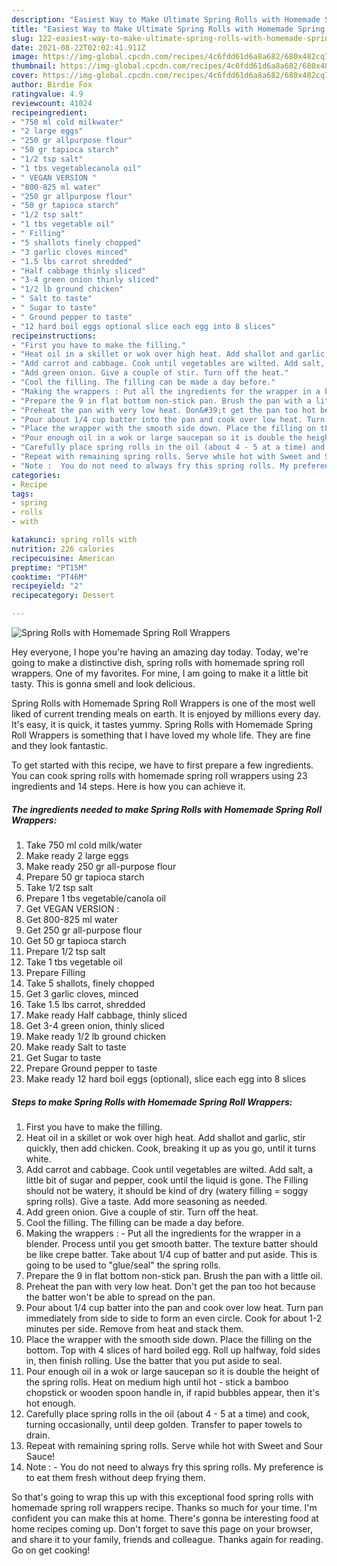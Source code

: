 ```yaml
---
description: "Easiest Way to Make Ultimate Spring Rolls with Homemade Spring Roll Wrappers"
title: "Easiest Way to Make Ultimate Spring Rolls with Homemade Spring Roll Wrappers"
slug: 122-easiest-way-to-make-ultimate-spring-rolls-with-homemade-spring-roll-wrappers
date: 2021-08-22T02:02:41.911Z
image: https://img-global.cpcdn.com/recipes/4c6fdd61d6a8a682/680x482cq70/spring-rolls-with-homemade-spring-roll-wrappers-recipe-main-photo.jpg
thumbnail: https://img-global.cpcdn.com/recipes/4c6fdd61d6a8a682/680x482cq70/spring-rolls-with-homemade-spring-roll-wrappers-recipe-main-photo.jpg
cover: https://img-global.cpcdn.com/recipes/4c6fdd61d6a8a682/680x482cq70/spring-rolls-with-homemade-spring-roll-wrappers-recipe-main-photo.jpg
author: Birdie Fox
ratingvalue: 4.9
reviewcount: 41024
recipeingredient:
- "750 ml cold milkwater"
- "2 large eggs"
- "250 gr allpurpose flour"
- "50 gr tapioca starch"
- "1/2 tsp salt"
- "1 tbs vegetablecanola oil"
- " VEGAN VERSION "
- "800-825 ml water"
- "250 gr allpurpose flour"
- "50 gr tapioca starch"
- "1/2 tsp salt"
- "1 tbs vegetable oil"
- " Filling"
- "5 shallots finely chopped"
- "3 garlic cloves minced"
- "1.5 lbs carrot shredded"
- "Half cabbage thinly sliced"
- "3-4 green onion thinly sliced"
- "1/2 lb ground chicken"
- " Salt to taste"
- " Sugar to taste"
- " Ground pepper to taste"
- "12 hard boil eggs optional slice each egg into 8 slices"
recipeinstructions:
- "First you have to make the filling."
- "Heat oil in a skillet or wok over high heat. Add shallot and garlic, stir quickly, then add chicken. Cook, breaking it up as you go, until it turns white."
- "Add carrot and cabbage. Cook until vegetables are wilted. Add salt, a little bit of sugar and pepper, cook until the liquid is gone. The Filling should not be watery, it should be kind of dry (watery filling = soggy spring rolls). Give a taste. Add more seasoning as needed."
- "Add green onion. Give a couple of stir. Turn off the heat."
- "Cool the filling. The filling can be made a day before."
- "Making the wrappers : Put all the ingredients for the wrapper in a blender. Process until you get smooth batter. The texture batter should be like crepe batter. Take about 1/4 cup of batter and put aside. This is going to be used to &#34;glue/seal&#34; the spring rolls."
- "Prepare the 9 in flat bottom non-stick pan. Brush the pan with a little oil."
- "Preheat the pan with very low heat. Don&#39;t get the pan too hot because the batter won&#39;t be able to spread on the pan."
- "Pour about 1/4 cup batter into the pan and cook over low heat. Turn pan immediately from side to side to form an even circle. Cook for about 1-2 minutes per side. Remove from heat and stack them."
- "Place the wrapper with the smooth side down. Place the filling on the bottom. Top with 4 slices of hard boiled egg. Roll up halfway, fold sides in, then finish rolling. Use the batter that you put aside to seal."
- "Pour enough oil in a wok or large saucepan so it is double the height of the spring rolls. Heat on medium high until hot - stick a bamboo chopstick or wooden spoon handle in, if rapid bubbles appear, then it&#39;s hot enough."
- "Carefully place spring rolls in the oil (about 4 - 5 at a time) and cook, turning occasionally, until deep golden. Transfer to paper towels to drain."
- "Repeat with remaining spring rolls. Serve while hot with Sweet and Sour Sauce!"
- "Note :  You do not need to always fry this spring rolls. My preference is to eat them fresh without deep frying them."
categories:
- Recipe
tags:
- spring
- rolls
- with

katakunci: spring rolls with 
nutrition: 226 calories
recipecuisine: American
preptime: "PT15M"
cooktime: "PT46M"
recipeyield: "2"
recipecategory: Dessert

---
```



![Spring Rolls with Homemade Spring Roll Wrappers](https://img-global.cpcdn.com/recipes/4c6fdd61d6a8a682/680x482cq70/spring-rolls-with-homemade-spring-roll-wrappers-recipe-main-photo.jpg)

Hey everyone, I hope you're having an amazing day today. Today, we're going to make a distinctive dish, spring rolls with homemade spring roll wrappers. One of my favorites. For mine, I am going to make it a little bit tasty. This is gonna smell and look delicious.



Spring Rolls with Homemade Spring Roll Wrappers is one of the most well liked of current trending meals on earth. It is enjoyed by millions every day. It's easy, it is quick, it tastes yummy. Spring Rolls with Homemade Spring Roll Wrappers is something that I have loved my whole life. They are fine and they look fantastic.


To get started with this recipe, we have to first prepare a few ingredients. You can cook spring rolls with homemade spring roll wrappers using 23 ingredients and 14 steps. Here is how you can achieve it.

<!--inarticleads1-->

##### The ingredients needed to make Spring Rolls with Homemade Spring Roll Wrappers:

1. Take 750 ml cold milk/water
1. Make ready 2 large eggs
1. Make ready 250 gr all-purpose flour
1. Prepare 50 gr tapioca starch
1. Take 1/2 tsp salt
1. Prepare 1 tbs vegetable/canola oil
1. Get  VEGAN VERSION :
1. Get 800-825 ml water
1. Get 250 gr all-purpose flour
1. Get 50 gr tapioca starch
1. Prepare 1/2 tsp salt
1. Take 1 tbs vegetable oil
1. Prepare  Filling
1. Take 5 shallots, finely chopped
1. Get 3 garlic cloves, minced
1. Take 1.5 lbs carrot, shredded
1. Make ready Half cabbage, thinly sliced
1. Get 3-4 green onion, thinly sliced
1. Make ready 1/2 lb ground chicken
1. Make ready  Salt to taste
1. Get  Sugar to taste
1. Prepare  Ground pepper to taste
1. Make ready 12 hard boil eggs (optional), slice each egg into 8 slices




<!--inarticleads2-->

##### Steps to make Spring Rolls with Homemade Spring Roll Wrappers:

1. First you have to make the filling.
1. Heat oil in a skillet or wok over high heat. Add shallot and garlic, stir quickly, then add chicken. Cook, breaking it up as you go, until it turns white.
1. Add carrot and cabbage. Cook until vegetables are wilted. Add salt, a little bit of sugar and pepper, cook until the liquid is gone. The Filling should not be watery, it should be kind of dry (watery filling = soggy spring rolls). Give a taste. Add more seasoning as needed.
1. Add green onion. Give a couple of stir. Turn off the heat.
1. Cool the filling. The filling can be made a day before.
1. Making the wrappers : - Put all the ingredients for the wrapper in a blender. Process until you get smooth batter. The texture batter should be like crepe batter. Take about 1/4 cup of batter and put aside. This is going to be used to &#34;glue/seal&#34; the spring rolls.
1. Prepare the 9 in flat bottom non-stick pan. Brush the pan with a little oil.
1. Preheat the pan with very low heat. Don&#39;t get the pan too hot because the batter won&#39;t be able to spread on the pan.
1. Pour about 1/4 cup batter into the pan and cook over low heat. Turn pan immediately from side to side to form an even circle. Cook for about 1-2 minutes per side. Remove from heat and stack them.
1. Place the wrapper with the smooth side down. Place the filling on the bottom. Top with 4 slices of hard boiled egg. Roll up halfway, fold sides in, then finish rolling. Use the batter that you put aside to seal.
1. Pour enough oil in a wok or large saucepan so it is double the height of the spring rolls. Heat on medium high until hot - stick a bamboo chopstick or wooden spoon handle in, if rapid bubbles appear, then it&#39;s hot enough.
1. Carefully place spring rolls in the oil (about 4 - 5 at a time) and cook, turning occasionally, until deep golden. Transfer to paper towels to drain.
1. Repeat with remaining spring rolls. Serve while hot with Sweet and Sour Sauce!
1. Note :  - You do not need to always fry this spring rolls. My preference is to eat them fresh without deep frying them.




So that's going to wrap this up with this exceptional food spring rolls with homemade spring roll wrappers recipe. Thanks so much for your time. I'm confident you can make this at home. There's gonna be interesting food at home recipes coming up. Don't forget to save this page on your browser, and share it to your family, friends and colleague. Thanks again for reading. Go on get cooking!
